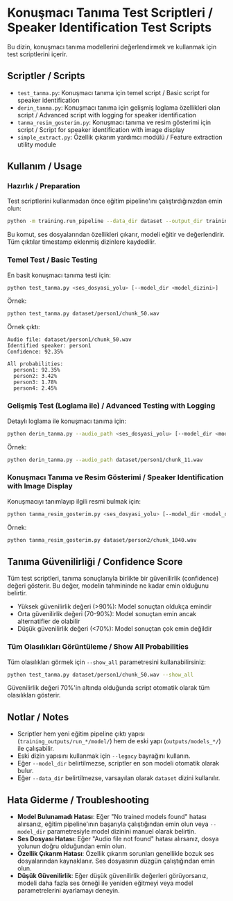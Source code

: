 # Konuşmacı Tanıma Test Scriptleri / Speaker Identification Test Scripts

Bu dizin, konuşmacı tanıma modellerini değerlendirmek ve kullanmak için test scriptlerini içerir.

## Scriptler / Scripts

- `test_tanma.py`: Konuşmacı tanıma için temel script / Basic script for speaker identification
- `derin_tanma.py`: Konuşmacı tanıma için gelişmiş loglama özellikleri olan script / Advanced script with logging for speaker identification
- `tanma_resim_gosterim.py`: Konuşmacı tanıma ve resim gösterimi için script / Script for speaker identification with image display
- `simple_extract.py`: Özellik çıkarım yardımcı modülü / Feature extraction utility module

## Kullanım / Usage

### Hazırlık / Preparation

Test scriptlerini kullanmadan önce eğitim pipeline'ını çalıştırdığınızdan emin olun:

```bash
python -m training.run_pipeline --data_dir dataset --output_dir training_outputs
```

Bu komut, ses dosyalarından özellikleri çıkarır, modeli eğitir ve değerlendirir. Tüm çıktılar timestamp eklenmiş dizinlere kaydedilir.

### Temel Test / Basic Testing

En basit konuşmacı tanıma testi için:

```bash
python test_tanma.py <ses_dosyasi_yolu> [--model_dir <model_dizini>]
```

Örnek:
```bash
python test_tanma.py dataset/person1/chunk_50.wav
```

Örnek çıktı:
```
Audio file: dataset/person1/chunk_50.wav
Identified speaker: person1
Confidence: 92.35%

All probabilities:
  person1: 92.35%
  person2: 3.42%
  person3: 1.78%
  person4: 2.45%
```

### Gelişmiş Test (Loglama ile) / Advanced Testing with Logging

Detaylı loglama ile konuşmacı tanıma için:

```bash
python derin_tanma.py --audio_path <ses_dosyasi_yolu> [--model_dir <model_dizini>] [--legacy] [--show_all]
```

Örnek:
```bash
python derin_tanma.py --audio_path dataset/person1/chunk_11.wav
```

### Konuşmacı Tanıma ve Resim Gösterimi / Speaker Identification with Image Display

Konuşmacıyı tanımlayıp ilgili resmi bulmak için:

```bash
python tanma_resim_gosterim.py <ses_dosyasi_yolu> [--model_dir <model_dizini>] [--data_dir <veri_dizini>] [--legacy] [--show_all]
```

Örnek:
```bash
python tanma_resim_gosterim.py dataset/person2/chunk_1040.wav
```

## Tanıma Güvenilirliği / Confidence Score

Tüm test scriptleri, tanıma sonuçlarıyla birlikte bir güvenilirlik (confidence) değeri gösterir. Bu değer, modelin tahmininde ne kadar emin olduğunu belirtir.

- Yüksek güvenilirlik değeri (>90%): Model sonuçtan oldukça emindir
- Orta güvenilirlik değeri (70-90%): Model sonuçtan emin ancak alternatifler de olabilir
- Düşük güvenilirlik değeri (<70%): Model sonuçtan çok emin değildir

### Tüm Olasılıkları Görüntüleme / Show All Probabilities

Tüm olasılıkları görmek için `--show_all` parametresini kullanabilirsiniz:

```bash
python test_tanma.py dataset/person1/chunk_50.wav --show_all
```

Güvenilirlik değeri 70%'in altında olduğunda script otomatik olarak tüm olasılıkları gösterir.

## Notlar / Notes

- Scriptler hem yeni eğitim pipeline çıktı yapısı (`training_outputs/run_*/model/`) hem de eski yapı (`outputs/models_*/`) ile çalışabilir.
- Eski dizin yapısını kullanmak için `--legacy` bayrağını kullanın.
- Eğer `--model_dir` belirtilmezse, scriptler en son modeli otomatik olarak bulur.
- Eğer `--data_dir` belirtilmezse, varsayılan olarak `dataset` dizini kullanılır.

## Hata Giderme / Troubleshooting

- **Model Bulunamadı Hatası**: Eğer "No trained models found" hatası alırsanız, eğitim pipeline'ının başarıyla çalıştığından emin olun veya `--model_dir` parametresiyle model dizinini manuel olarak belirtin.
- **Ses Dosyası Hatası**: Eğer "Audio file not found" hatası alırsanız, dosya yolunun doğru olduğundan emin olun.
- **Özellik Çıkarım Hatası**: Özellik çıkarım sorunları genellikle bozuk ses dosyalarından kaynaklanır. Ses dosyasının düzgün çalıştığından emin olun.
- **Düşük Güvenilirlik**: Eğer düşük güvenilirlik değerleri görüyorsanız, modeli daha fazla ses örneği ile yeniden eğitmeyi veya model parametrelerini ayarlamayı deneyin.